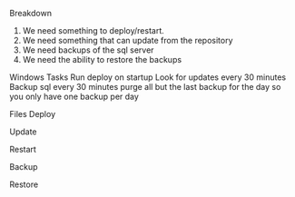 Breakdown

1. We need something to deploy/restart.
2. We need something that can update from the repository
3. We need backups of the sql server
4. We need the ability to restore the backups

Windows Tasks 
Run deploy on startup
Look for updates every 30 minutes
Backup sql every 30 minutes
purge all but the last backup for the day so you only have one backup per day

Files
Deploy

Update 

Restart 

Backup

Restore 